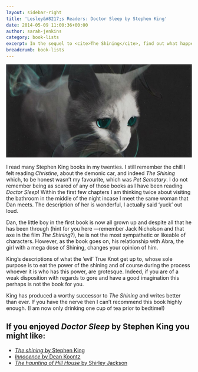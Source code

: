```yaml
---
layout: sidebar-right
title: 'Lesley&#8217;s Readers: Doctor Sleep by Stephen King'
date: 2014-05-09 11:00:36+00:00
author: sarah-jenkins
category: book-lists
excerpt: In the sequel to <cite>The Shining</cite>, find out what happened to the little boy on the tricycle, Danny Torrance!
breadcrumb: book-lists
---
```

![Doctor Sleep by Stephen King](/images/featured/featured-doctor-sleep.jpg)

I read many Stephen King books in my twenties. I still remember the chill I felt reading <cite>Christine</cite>, about the demonic car, and indeed <cite>The Shining</cite> which, to be honest wasn&#8217;t my favourite, which was <cite>Pet Sematary</cite>. I do not remember being as scared of any of those books as I have been reading <cite>Doctor Sleep</cite>! Within the first few chapters I am thinking twice about visiting the bathroom in the middle of the night incase I meet the same woman that Dan meets. The description of her is wonderful, I actually said &#8216;yuck&#8217; out loud.

Dan, the little boy in the first book is now all grown up and despite all that he has been through (hint for you here —remember Jack Nicholson and that axe in the film <cite>The Shining</cite>?), he is not the most sympathetic or likeable of characters. However, as the book goes on, his relationship with Abra, the girl with a mega dose of Shining, changes your opinion of him.

King&#8217;s descriptions of what the &#8216;evil&#8217; True Knot get up to, whose sole purpose is to eat the power of the shining and of course during the process whoever it is who has this power, are grotesque. Indeed, if you are of a weak disposition with regards to gore and have a good imagination this perhaps is not the book for you.

King has produced a worthy successor to <cite>The Shining</cite> and writes better than ever. If you have the nerve then I can&#8217;t recommend this book highly enough. (I am now only drinking one cup of tea prior to bedtime!)

## If you enjoyed <cite>Doctor Sleep</cite> by Stephen King you might like:

* [<cite>The shining</cite> by Stephen King](http://suffolk.spydus.co.uk/cgi-bin/spydus.exe/ENQ/OPAC/BIBENQ/5882525?QRY=CTIBIB%3C%20IRN(651244)&QRYTEXT=The%20shining)
* [<cite>Innocence</cite> by Dean Koontz](http://suffolk.spydus.co.uk/cgi-bin/spydus.exe/ENQ/OPAC/BIBENQ/5882407?QRY=CTIBIB%3C%20IRN(113993)&QRYTEXT=Innocence)
* [<cite>The haunting of Hill House</cite> by Shirley Jackson](http://suffolk.spydus.co.uk/cgi-bin/spydus.exe/ENQ/OPAC/BIBENQ/5882485?QRY=CTIBIB%3C%20IRN(143611)&QRYTEXT=The%20haunting%20of%20Hill%20House)

